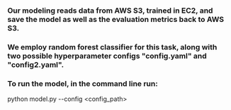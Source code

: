 ### Our modeling reads data from AWS S3, trained in EC2, and save the model as well as the evaluation metrics back to AWS S3.
### We employ random forest classifier for this task, along with two possible hyperparameter configs "config.yaml" and "config2.yaml".
### To run the model, in the command line run:
  python model.py --config <config_path>
